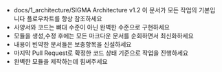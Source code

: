 - docs/1_architecture/SIGMA Architecture v1.2 이 문서가 모든 작업의 기본입니다 플로우차트를 항상 참조하세요
- 사양서와 코드는 뼈대 수준이 아닌 완벽한 수준으로 구현하세요
- 모듈을 생성,수정 후에는 모든 마크다운 문서를 순회하면서 최신화하세요
- 내용이 빈약한 문서들은 보충항목을 신설하세요
- 마지막 Pull Request로 확정한 코드 상태 기준으로 작업을 진행하세요
- 완벽한 모듈을 제작하는데 힘써주세요